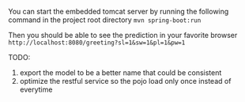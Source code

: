 You can start the embedded tomcat server by running the following command in the project root directory
`mvn spring-boot:run`

Then you should be able to see the prediction in your favorite browser
`http://localhost:8080/greeting?sl=1&sw=1&pl=1&pw=1`

TODO: 
1. export the model to be a better name that could be consistent 
2. optimize the restful service so the pojo load only once instead of everytime 
